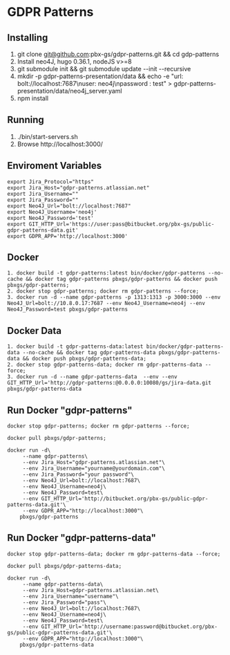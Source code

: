 # GDPR Patterns

## Installing
1. git clone git@github.com:pbx-gs/gdpr-patterns.git && cd gdp-patterns
2. Install neo4J, hugo 0.36.1, nodeJS v>=8
3. git submodule init && git submodule update  --init --recursive
4. mkdir -p gdpr-patterns-presentation/data && echo -e "url: bolt://localhost:7687\nuser: neo4j\npassword : test" > gdpr-patterns-presentation/data/neo4j_server.yaml
5. npm install


## Running
1. ./bin/start-servers.sh
2. Browse http://localhost:3000/

## Enviroment Variables
    export Jira_Protocol="https"
    export Jira_Host="gdpr-patterns.atlassian.net"
    export Jira_Username=""
    export Jira_Password=""
    export Neo4J_Url="bolt://localhost:7687"
    export Neo4J_Username='neo4j'
    export Neo4J_Password='test' 
    export GIT_HTTP_Url='https://user:pass@bitbucket.org/pbx-gs/public-gdpr-patterns-data.git'
    export GDPR_APP='http://localhost:3000'

## Docker
    1. docker build -t gdpr-patterns:latest bin/docker/gdpr-patterns --no-cache && docker tag gdpr-patterns pbxgs/gdpr-patterns && docker push pbxgs/gdpr-patterns;
    2. docker stop gdpr-patterns; docker rm gdpr-patterns --force;
    3. docker run -d --name gdpr-patterns -p 1313:1313 -p 3000:3000 --env Neo4J_Url=bolt://10.8.0.17:7687 --env Neo4J_Username=neo4j --env Neo4J_Password=test pbxgs/gdpr-patterns


## Docker Data
    1. docker build -t gdpr-patterns-data:latest bin/docker/gdpr-patterns-data --no-cache && docker tag gdpr-patterns-data pbxgs/gdpr-patterns-data && docker push pbxgs/gdpr-patterns-data;
    2. docker stop gdpr-patterns-data; docker rm gdpr-patterns-data --force;
    3. docker run -d --name gdpr-patterns-data  --env --env GIT_HTTP_Url='http://gdpr-patterns:@0.0.0.0:10080/gs/jira-data.git pbxgs/gdpr-patterns-data

## Run Docker "gdpr-patterns"
```
docker stop gdpr-patterns; docker rm gdpr-patterns --force;

docker pull pbxgs/gdpr-patterns;

docker run -d\
	 --name gdpr-patterns\
	 --env Jira_Host="gdpr-patterns.atlassian.net"\
	 --env Jira_Username="yourname@yourdomain.com"\
	 --env Jira_Password="your password"\
	 --env Neo4J_Url=bolt://localhost:7687\
	 --env Neo4J_Username=neo4j\
	 --env Neo4J_Password=test\
	 --env GIT_HTTP_Url='http://bitbucket.org/pbx-gs/public-gdpr-patterns-data.git'\
	 --env GDPR_APP="http://localhost:3000"\
	pbxgs/gdpr-patterns

```
## Run Docker "gdpr-patterns-data"
```
docker stop gdpr-patterns-data; docker rm gdpr-patterns-data --force;

docker pull pbxgs/gdpr-patterns-data;

docker run -d\
	 --name gdpr-patterns-data\
	 --env Jira_Host=gdpr-patterns.atlassian.net\
	 --env Jira_Username="username"\
	 --env Jira_Password="pass"\
	 --env Neo4J_Url=bolt://localhost:7687\
	 --env Neo4J_Username=neo4j\
	 --env Neo4J_Password=test\
	 --env GIT_HTTP_Url='http://username:password@bitbucket.org/pbx-gs/public-gdpr-patterns-data.git'\
	 --env GDPR_APP="http://localhost:3000"\
	pbxgs/gdpr-patterns-data
```
